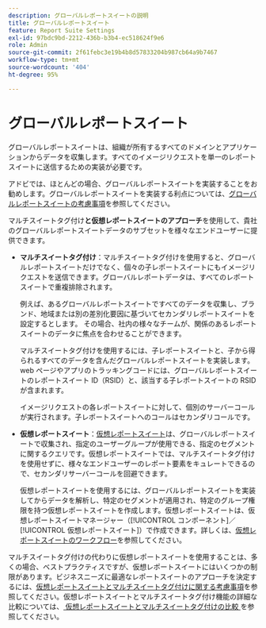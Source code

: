 ```yaml
---
description: グローバルレポートスイートの説明
title: グローバルレポートスイート
feature: Report Suite Settings
exl-id: 97bdc9bd-2212-436b-b3b4-ec518624f9e6
role: Admin
source-git-commit: 2f61febc3e19b4b8d57833204b987cb64a9b7467
workflow-type: tm+mt
source-wordcount: '404'
ht-degree: 95%

---
```


# グローバルレポートスイート

グローバルレポートスイートは、組織が所有するすべてのドメインとアプリケーションからデータを収集します。すべてのイメージリクエストを単一のレポートスイートに送信するための実装が必要です。

アドビでは、ほとんどの場合、グローバルレポートスイートを実装することをお勧めします。グローバルレポートスイートを実装する利点については、[グローバルレポートスイートの考慮事項](https://experienceleague.adobe.com/docs/analytics/implementation/prepare/global-rs.html?lang=ja)を参照してください。

マルチスイートタグ付け&#x200B;**&#x200B;と仮想レポートスイートのアプローチ&#x200B;**&#x200B;を使用して、貴社のグローバルレポートスイートデータのサブセットを様々なエンドユーザーに提供できます。

* **マルチスイートタグ付け**：マルチスイートタグ付けを使用すると、グローバルレポートスイートだけでなく、個々の子レポートスイートにもイメージリクエストを送信できます。グローバルレポートデータは、すべてのレポートスイートで重複排除されます。

  例えば、あるグローバルレポートスイートですべてのデータを収集し、ブランド、地域または別の差別化要因に基づいてセカンダリレポートスイートを設定するとします。 その場合、社内の様々なチームが、関係のあるレポートスイートのデータに焦点を合わせることができます。

  マルチスイートタグ付けを使用するには、子レポートスイートと、子から得られるすべてのデータを含んだグローバルレポートスイートを実装します。web ページやアプリのトラッキングコードには、グローバルレポートスイートのレポートスイート ID（RSID）と、該当する子レポートスイートの RSID が含まれます。<!-- Wording/be more specific? And include any links? -->

  イメージリクエストの各レポートスイートに対して、個別のサーバーコールが実行されます。子レポートスイートへのコールはセカンダリコールです。

* **仮想レポートスイート**：[仮想レポートスイート](/help/components/vrs/vrs-about.md)は、グローバルレポートスイートで収集され、指定のユーザーグループが使用できる、指定のセグメントに関するクエリです。仮想レポートスイートでは、マルチスイートタグ付けを使用せずに、様々なエンドユーザーのレポート要素をキュレートできるので、セカンダリサーバーコールを回避できます。

  仮想レポートスイートを使用するには、グローバルレポートスイートを実装してからデータを解析し、特定のセグメントが適用され、特定のグループ権限を持つ仮想レポートスイートを作成します。仮想レポートスイートは、仮想レポートスイートマネージャー（[!UICONTROL コンポーネント]／[!UICONTROL 仮想レポートスイート]）で作成できます。詳しくは、[仮想レポートスイートのワークフロー](/help/components/vrs/c-workflow-vrs/vrs-workflow.md)を参照してください。

マルチスイートタグ付けの代わりに仮想レポートスイートを使用することは、多くの場合、ベストプラクティスですが、仮想レポートスイートにはいくつかの制限があります。ビジネスニーズに最適なレポートスイートのアプローチを決定するには、[仮想レポートスイートとマルチスイートタグ付けに関する考慮事項](/help/components/vrs/vrs-considerations.md)を参照してください。仮想レポートスイートとマルチスイートタグ付け機能の詳細な比較については、[ 仮想レポートスイートとマルチスイートタグ付けの比較 ](/help/components/vrs/vrs-about.md#section_317E4D21CCD74BC38166D2F57D214F78) を参照してください。

<!---## Rollup reports

>[!NOTE]
>
>[!DNL Reports & Analytics] is the only tool that supported rollup reports. Reports & Analytics was end-of-lifed on January 17, 2024.

Limitations of Rollup Reports {#limitations-rollups}

* Rollups provide total data, but they do not report individual values in reports. For example, eVar1 values are not included, but their aggregate total can be.
* Data is not deduplicated when the rollup combines data across report suites.
* Rollups run nightly at midnight.
* When you add a report suite to an existing rollup, historical data is not included in the rollup.
* All child report suites must have data in them for a rollup to function. If new report suites are included in a rollup, make sure to send at least one page view to each of those report suites.
* Rollup report suites can include a maximum of 40 child report suites.
* Rollup report suites can include a maximum of 100 events.
* Data contained in rollup report suites does not support breakdowns or segments.
* The Pages report is replaced with the Most Popular Sites report, which reports on metrics at the child-suite level.

## Comparison of Global Report Suite and Rollup Report  Features

**Secondary server calls**: Rollups do not incur any additional server calls beyond what a single report suite collects. If your organization uses multi-suite tagging, secondary server calls are made for each additional report suite included in an image request.

>[!TIP]
>
>If you use only a global report suite with [virtual report suites](/help/components/vrs/vrs-considerations.md), no secondary server calls are needed.

**Implementation changes**: Rollups do not require any implementation changes, while global report suites require you to include the global report suite ID in your implementation.

**Duplication**: Global report suites deduplicate unique visitors, while rollups do not. For example, if a user visits three of your domains in the same day, rollups would count three daily unique visitors. Global report suites would record one unique visitor.

**Time frame**: Rollups are only processed at midnight each night, while global report suites report data with standard latency.

**Breadth**: Rollups have no way to communicate between report suites. Global report suites can attribute credit to conversion variables between report suites and provide pathing across report suites.

**Historical data**: Rollups can aggregate historical data, while global report suites only report data from the point they were implemented.

**Reports**: Global report suites provide data on all dimensions; rollups provide aggregate data on only high-level reports.

**Supported products**: Rollups could only be used in Reports & Analytics. They are not supported in Analysis Workspace, or Data Warehouse. Global report suites can be used across all products.

**Number of aggregated report suites**: Rollups only support a maximum of 40 child report suites. Global report suites can be implemented on any number of domains or apps that you own.--->
